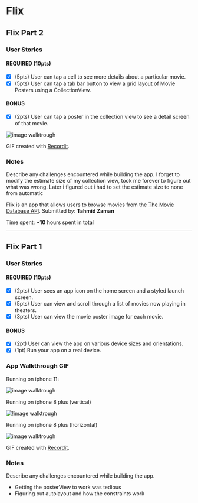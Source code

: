 # Flix



## Flix Part 2

### User Stories

#### REQUIRED (10pts)
- [x] (5pts) User can tap a cell to see more details about a particular movie.
- [x] (5pts) User can tap a tab bar button to view a grid layout of Movie Posters using a CollectionView.

#### BONUS
- [x] (2pts) User can tap a poster in the collection view to see a detail screen of that movie.
<!-- - [ ] (2pts) In the detail view, when the user taps the poster, a new screen is presented modally where they can view the trailer. -->


![image walktrough](./images/newpart2.gif)

GIF created with [Recordit](https://recordit.co/).


### Notes
Describe any challenges encountered while building the app.
I forget to modify the estimate size of my collection view, took me forever to figure out what was wrong. Later i figured out i had to set the estimate size to none from automatic


Flix is an app that allows users to browse movies from the [The Movie Database API](http://docs.themoviedb.apiary.io/#).
Submitted by: **Tahmid Zaman**

Time spent: **~10** hours spent in total

---

## Flix Part 1

### User Stories


#### REQUIRED (10pts)
- [x] (2pts) User sees an app icon on the home screen and a styled launch screen.
- [x] (5pts) User can view and scroll through a list of movies now playing in theaters.
- [x] (3pts) User can view the movie poster image for each movie.

#### BONUS
- [x] (2pt) User can view the app on various device sizes and orientations.
- [x] (1pt) Run your app on a real device.

### App Walkthrough GIF
 Running on iphone 11:


![image walktrough](./images/iphone11.gif)


 Running on iphone 8 plus (vertical)
 
 
![!image walktrough](./images/iphone8+.gif)
 
 Running on iphone 8 plus (horizontal)
 
 
![image walktrough](./images/iphone8+_horizontal.gif)

 GIF created with [Recordit](https://recordit.co/).

 
 
 
### Notes
Describe any challenges encountered while building the app.
- Getting the posterView to work was tedious
- Figuring out autolayout and how the constraints work
